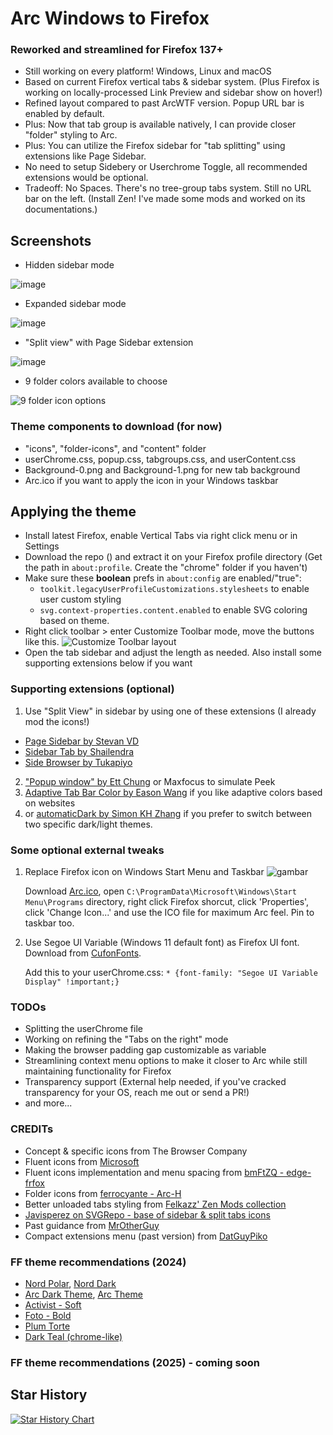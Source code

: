 # Arc Windows to Firefox

### Reworked and streamlined for Firefox 137+
- Still working on every platform! Windows, Linux and macOS
- Based on current Firefox vertical tabs & sidebar system. (Plus Firefox is working on locally-processed Link Preview and sidebar show on hover!)
- Refined layout compared to past ArcWTF version. Popup URL bar is enabled by default.
- Plus: Now that tab group is available natively, I can provide closer "folder" styling to Arc.
- Plus: You can utilize the Firefox sidebar for "tab splitting" using extensions like Page Sidebar.
- No need to setup Sidebery or Userchrome Toggle, all recommended extensions would be optional.
- Tradeoff: No Spaces. There's no tree-group tabs system. Still no URL bar on the left. (Install Zen! I've made some mods and worked on its documentations.)

## Screenshots
- Hidden sidebar mode

![image](https://github.com/user-attachments/assets/9ba52e06-a818-4b06-bb3c-e45e3ceb0455)
- Expanded sidebar mode

![image](https://github.com/user-attachments/assets/2756f07a-e35d-4199-bc01-5a212ccd94cf)
- "Split view" with Page Sidebar extension

![image](https://github.com/user-attachments/assets/24b3ef65-5d40-4027-8c2f-dc8ce239dcae)
- 9 folder colors available to choose
  
![9 folder icon options](https://github.com/user-attachments/assets/fbddae3a-53c4-4b8c-ad41-8e6c553498a8)

### Theme components to download (for now)
- "icons", "folder-icons", and "content" folder
- userChrome.css, popup.css, tabgroups.css, and userContent.css
- Background-0.png and Background-1.png for new tab background
- Arc.ico if you want to apply the icon in your Windows taskbar

## Applying the theme
- Install latest Firefox, enable Vertical Tabs via right click menu or in Settings
- Download the repo () and extract it on your Firefox profile directory (Get the path in `about:profile`. Create the "chrome" folder if you haven't)
- Make sure these **boolean** prefs in `about:config` are enabled/"true":
  - `toolkit.legacyUserProfileCustomizations.stylesheets` to enable user custom styling
  - `svg.context-properties.content.enabled` to enable SVG coloring based on theme.
- Right click toolbar > enter Customize Toolbar mode, move the buttons like this.
![Customize Toolbar layout](https://github.com/user-attachments/assets/7f2f94dd-0907-4737-8567-e3c47756ef90)
- Open the tab sidebar and adjust the length as needed. Also install some supporting extensions below if you want

### Supporting extensions (optional)
1. Use "Split View" in sidebar by using one of these extensions (I already mod the icons!)
  - [Page Sidebar by Stevan VD](https://addons.mozilla.org/en-US/firefox/addon/page-sidebar)
  - [Sidebar Tab by Shailendra](https://addons.mozilla.org/en-US/firefox/addon/sidebar-tab)
  - [Side Browser by Tukapiyo](https://addons.mozilla.org/en-US/firefox/addon/side-browser)
2.  ["Popup window" by Ett Chung](https://addons.mozilla.org/en-US/firefox/addon/popup-window/) or Maxfocus to simulate Peek
3. [Adaptive Tab Bar Color by Eason Wang](https://addons.mozilla.org/en-US/firefox/addon/adaptive-tab-bar-colour) if you like adaptive colors based on websites
4. or [automaticDark by Simon KH Zhang](https://addons.mozilla.org/en-US/firefox/addon/automatic-dark) if you prefer to switch between two specific dark/light themes.
    

### Some optional external tweaks
1. Replace Firefox icon on Windows Start Menu and Taskbar
   ![gambar](https://github.com/KiKaraage/ArcWTF/assets/10529881/3f67829e-91b2-4496-a31c-0d6326478eb4)

   Download [Arc.ico](https://github.com/KiKaraage/ArcWTF/blob/main/Arc.ico), open `C:\ProgramData\Microsoft\Windows\Start Menu\Programs` directory, right click Firefox shorcut, click 'Properties', click 'Change Icon...' and use the ICO file for maximum Arc feel. Pin to taskbar too.
   
2. Use Segoe UI Variable (Windows 11 default font) as Firefox UI font. Download from [CufonFonts](https://www.cufonfonts.com/font/segoe-ui-variable).

   Add this to your userChrome.css: `* {font-family: "Segoe UI Variable Display" !important;}`


### TODOs
- Splitting the userChrome file
- Working on refining the "Tabs on the right" mode
- Making the browser padding gap customizable as variable
- Streamlining context menu options to make it closer to Arc while still maintaining functionality for Firefox
- Transparency support (External help needed, if you've cracked transparency for your OS, reach me out or send a PR!)
- and more...

### CREDITs
* Concept & specific icons from The Browser Company
* Fluent icons from [Microsoft]([https://github.com/aminomancer/uc.css.js/blob/master/uc-extensions.css](https://github.com/microsoft/fluentui-system-icons))
* Fluent icons implementation and menu spacing from [bmFtZQ - edge-frfox](https://github.com/bmFtZQ/edge-frfox)
* Folder icons from [ferrocyante - Arc-H](https://github.com/ferrocyante/Arc-H)
* Better unloaded tabs styling from [Felkazz' Zen Mods collection](https://github.com/Felkazz)
* [Javisperez on SVGRepo - base of sidebar & split tabs icons](https://www.svgrepo.com/collection/toe-basic-line-interface-icons/)
* Past guidance from [MrOtherGuy](https://mrotherguy.github.io/firefox-csshacks/)
* Compact extensions menu (past version) from [DatGuyPiko](https://github.com/datguypiko/Firefox-Mod-Blur/tree/master/EXTRA%20MODS/Compact%20extensions%20menu)

### FF theme recommendations (2024)
  * [Nord Polar](https://addons.mozilla.org/en-US/firefox/addon/nord-polar/), [Nord Dark](https://addons.mozilla.org/en-US/firefox/addon/nord-dark)
  * [Arc Dark Theme](https://addons.mozilla.org/en-US/firefox/addon/arc-dark-theme-we), [Arc Theme](https://addons.mozilla.org/en-US/firefox/addon/arc-theme-we)
  * [Activist - Soft](https://addons.mozilla.org/en-US/firefox/addon/activist-soft)
  * [Foto - Bold](https://addons.mozilla.org/en-US/firefox/addon/foto-bold)
  * [Plum Torte](https://addons.mozilla.org/en-US/firefox/addon/plum-torte)
  * [Dark Teal (chrome-like)](https://addons.mozilla.org/en-US/firefox/addon/dark-teal-chrome)

### FF theme recommendations (2025) - coming soon

## Star History

[![Star History Chart](https://api.star-history.com/svg?repos=kikaraage/arcwtf&type=Date)](https://star-history.com/#kikaraage/arcwtf&Date)

